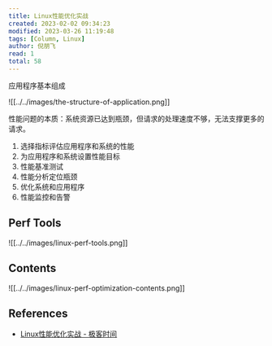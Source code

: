 ```yaml
---
title: Linux性能优化实战
created: 2023-02-02 09:34:23
modified: 2023-03-26 11:19:48
tags: [Column, Linux]
author: 倪朋飞
read: 1
total: 58
---
```


应用程序基本组成

![[../../images/the-structure-of-application.png]]

性能问题的本质：系统资源已达到瓶颈，但请求的处理速度不够，无法支撑更多的请求。

1. 选择指标评估应用程序和系统的性能
2. 为应用程序和系统设置性能目标
3. 性能基准测试
4. 性能分析定位瓶颈
5. 优化系统和应用程序
6. 性能监控和告警

## Perf Tools

![[../../images/linux-perf-tools.png]]

## Contents

![[../../images/linux-perf-optimization-contents.png]]

## References

- [Linux性能优化实战 - 极客时间]()
